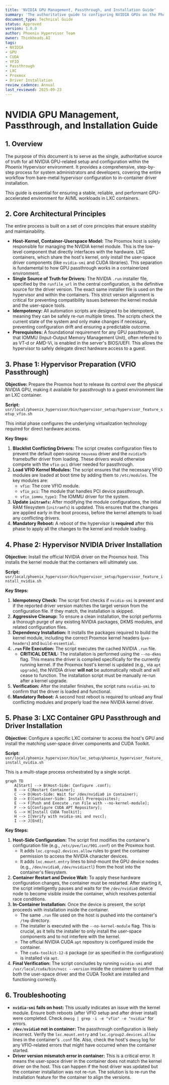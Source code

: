 ```yaml
---
title: 'NVIDIA GPU Management, Passthrough, and Installation Guide'
summary: 'The authoritative guide to configuring NVIDIA GPUs on the Phoenix Hypervisor, including host-level VFIO setup, driver installation, and LXC container passthrough.'
document_type: Technical Guide
status: Approved
version: 1.0.0
author: Phoenix Hypervisor Team
owner: Thinkheads.AI
tags:
- NVIDIA
- GPU
- CUDA
- VFIO
- Passthrough
- LXC
- Proxmox
- Driver Installation
review_cadence: Annual
last_reviewed: 2025-09-23
---
```


# NVIDIA GPU Management, Passthrough, and Installation Guide

## 1. Overview

The purpose of this document is to serve as the single, authoritative source of truth for all NVIDIA GPU-related setup and configuration within the Phoenix Hypervisor environment. It provides a comprehensive, step-by-step process for system administrators and developers, covering the entire workflow from bare-metal hypervisor configuration to in-container driver installation.

This guide is essential for ensuring a stable, reliable, and performant GPU-accelerated environment for AI/ML workloads in LXC containers.

## 2. Core Architectural Principles

The entire process is built on a set of core principles that ensure stability and maintainability.

*   **Host-Kernel, Container-Userspace Model:** The Proxmox host is solely responsible for managing the NVIDIA kernel module. This is the low-level component that directly interfaces with the hardware. LXC containers, which share the host's kernel, only install the user-space driver components (like `nvidia-smi` and CUDA libraries). This separation is fundamental to how GPU passthrough works in a containerized environment.
*   **Single Source of Truth for Drivers:** The NVIDIA `.run` installer file, specified by the `runfile_url` in the central configuration, is the definitive source for the driver version. The exact same installer file is used on the hypervisor and within the containers. This strict version alignment is critical for preventing compatibility issues between the kernel module and the user-space tools.
*   **Idempotency:** All automation scripts are designed to be idempotent, meaning they can be safely re-run multiple times. The scripts check the current state of the system and only make changes if necessary, preventing configuration drift and ensuring a predictable outcome.
*   **Prerequisites:** A foundational requirement for any GPU passthrough is that IOMMU (Input-Output Memory Management Unit), often referred to as VT-d or AMD-Vi, is enabled in the server's BIOS/UEFI. This allows the hypervisor to safely delegate direct hardware access to a guest.

## 3. Phase 1: Hypervisor Preparation (VFIO Passthrough)

**Objective:** Prepare the Proxmox host to release its control over the physical NVIDIA GPU, making it available for passthrough to a guest environment like an LXC container.

**Script:** `usr/local/phoenix_hypervisor/bin/hypervisor_setup/hypervisor_feature_setup_vfio.sh`

This initial phase configures the underlying virtualization technology required for direct hardware access.

**Key Steps:**

1.  **Blacklist Conflicting Drivers:** The script creates configuration files to prevent the default open-source `nouveau` driver and the `nvidiafb` framebuffer driver from loading. These drivers would otherwise compete with the `vfio-pci` driver needed for passthrough.
2.  **Load VFIO Kernel Modules:** The script ensures that the necessary VFIO modules are loaded at boot time by adding them to `/etc/modules`. The key modules are:
    *   `vfio`: The core VFIO module.
    *   `vfio_pci`: The module that handles PCI device passthrough.
    *   `vfio_iommu_type1`: The IOMMU driver for the system.
3.  **Update `initramfs`:** After modifying the module configurations, the initial RAM filesystem (`initramfs`) is updated. This ensures that the changes are applied early in the boot process, before the kernel attempts to load any conflicting drivers.
4.  **Mandatory Reboot:** A reboot of the hypervisor is **required** after this phase to apply all the changes to the kernel and module loading.

## 4. Phase 2: Hypervisor NVIDIA Driver Installation

**Objective:** Install the official NVIDIA driver on the Proxmox host. This installs the kernel module that the containers will ultimately use.

**Script:** `usr/local/phoenix_hypervisor/bin/hypervisor_setup/hypervisor_feature_install_nvidia.sh`

**Key Steps:**

1.  **Idempotency Check:** The script first checks if `nvidia-smi` is present and if the reported driver version matches the target version from the configuration file. If they match, the installation is skipped.
2.  **Aggressive Cleanup:** To ensure a clean installation, the script performs a thorough purge of any existing NVIDIA packages, DKMS modules, and related configuration files.
3.  **Dependency Installation:** It installs the packages required to build the kernel module, including the correct Proxmox kernel headers (`pve-headers`) and `build-essential`.
4.  **`.run` File Execution:** The script executes the cached NVIDIA `.run` file.
    *   **CRITICAL DETAIL:** The installation is performed using the `--no-dkms` flag. This means the driver is compiled specifically for the currently running kernel. If the Proxmox host's kernel is updated (e.g., via `apt upgrade`), the NVIDIA driver **will not** be automatically rebuilt and will cease to function. The installation script must be manually re-run after a kernel upgrade.
5.  **Verification:** After the installer finishes, the script runs `nvidia-smi` to confirm that the driver is loaded and functional.
6.  **Mandatory Reboot:** A second host reboot is required to unload any final conflicting modules and properly load the new NVIDIA kernel driver.

## 5. Phase 3: LXC Container GPU Passthrough and Driver Installation

**Objective:** Configure a specific LXC container to access the host's GPU and install the matching user-space driver components and CUDA Toolkit.

**Script:** `usr/local/phoenix_hypervisor/bin/lxc_setup/phoenix_hypervisor_feature_install_nvidia.sh`

This is a multi-stage process orchestrated by a single script.

```mermaid
graph TD
    A[Start] --> B(Host-Side: Configure .conf);
    B --> C[Restart Container];
    C --> D(Host-Side: Wait for /dev/nvidia0 in Container);
    D --> E(Container-Side: Install Prerequisites);
    E --> F[Push and Execute .run File with --no-kernel-module];
    F --> G[Configure CUDA APT Repository];
    G --> H[Install CUDA Toolkit];
    H --> I[Verify with nvidia-smi and nvcc];
    I --> J[End];
```

**Key Steps:**

1.  **Host-Side Configuration:** The script first modifies the container's configuration file (e.g., `/etc/pve/lxc/901.conf`) on the Proxmox host.
    *   It adds `lxc.cgroup2.devices.allow` rules to grant the container permission to access the NVIDIA character devices.
    *   It adds `lxc.mount.entry` lines to bind-mount the GPU device nodes (e.g., `/dev/nvidia0`, `/dev/nvidiactl`) from the host into the container's filesystem.
2.  **Container Restart and Device Wait:** To apply these hardware configuration changes, the container must be restarted. After starting it, the script intelligently pauses and waits for the `/dev/nvidia0` device node to become visible inside the container, which resolves potential race conditions.
3.  **In-Container Installation:** Once the device is present, the script proceeds with installation inside the container.
    *   The same `.run` file used on the host is pushed into the container's `/tmp` directory.
    *   The installer is executed with the `--no-kernel-module` flag. This is crucial, as it tells the installer to only install the user-space components and to not interfere with the kernel.
    *   The official NVIDIA CUDA `apt` repository is configured inside the container.
    *   The `cuda-toolkit-12-8` package (or as specified in the configuration) is installed via `apt`.
4.  **Final Verification:** The script concludes by running `nvidia-smi` and `/usr/local/cuda/bin/nvcc --version` inside the container to confirm that both the user-space driver and the CUDA Toolkit are installed and functioning correctly.

## 6. Troubleshooting

*   **`nvidia-smi` fails on host:** This usually indicates an issue with the kernel module. Ensure both reboots (after VFIO setup and after driver install) were completed. Check `dmesg | grep -i -e "vfio" -e "nvidia"` for errors.
*   **`/dev/nvidia0` not in container:** The passthrough configuration is likely incorrect. Verify the `lxc.mount.entry` and `lxc.cgroup2.devices.allow` lines in the container's `.conf` file. Also, check the host's `dmesg` log for any VFIO-related errors that might have occurred when the container started.
*   **Driver version mismatch error in container:** This is a critical error. It means the user-space driver in the container does not match the kernel driver on the host. This can happen if the host driver was updated but the container installation was not re-run. The solution is to re-run the installation feature for the container to align the versions.